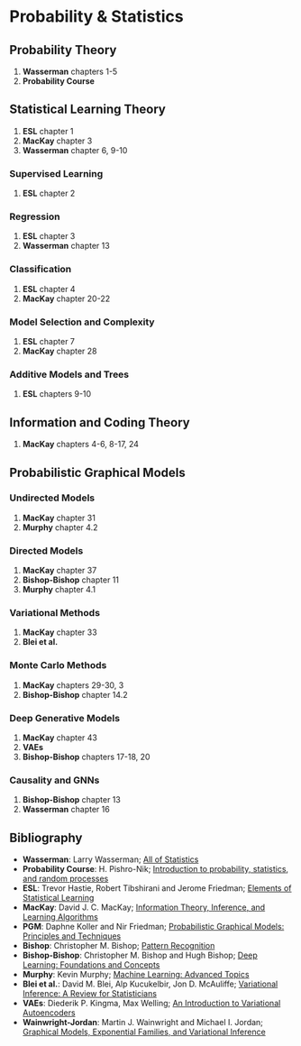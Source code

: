 # Probability & Statistics

## Probability Theory
1. **Wasserman** chapters 1-5
2. **Probability Course**

## Statistical Learning Theory
1. **ESL** chapter 1
2. **MacKay** chapter 3
3. **Wasserman** chapter 6, 9-10

### Supervised Learning
1. **ESL** chapter 2

### Regression
1. **ESL** chapter 3
2. **Wasserman** chapter 13

### Classification
1. **ESL** chapter 4
2. **MacKay** chapter 20-22

### Model Selection and Complexity
1. **ESL** chapter 7
2. **MacKay** chapter 28

### Additive Models and Trees
1. **ESL** chapters 9-10

## Information and Coding Theory
1. **MacKay** chapters 4-6, 8-17, 24 

## Probabilistic Graphical Models
### Undirected Models
1. **MacKay** chapter 31
2. **Murphy** chapter 4.2
### Directed Models
1. **MacKay** chapter 37
2. **Bishop-Bishop** chapter 11
3. **Murphy** chapter 4.1
### Variational Methods
1. **MacKay** chapter 33
2. **Blei et al.**
### Monte Carlo Methods
1. **MacKay** chapters 29-30, 3
2. **Bishop-Bishop** chapter 14.2
### Deep Generative Models
1. **MacKay** chapter 43
2. **VAEs**
3. **Bishop-Bishop** chapters 17-18, 20
### Causality and GNNs
1. **Bishop-Bishop** chapter 13
2. **Wasserman** chapter 16

## Bibliography
* **Wasserman**: Larry Wasserman; [All of Statistics](https://egrcc.github.io/docs/math/all-of-statistics.pdf)
* **Probability Course**: H. Pishro-Nik; [Introduction to probability, statistics, and random processes](https://www.probabilitycourse.com)
* **ESL**: Trevor Hastie, Robert Tibshirani and Jerome Friedman; [Elements of Statistical Learning](https://www.sas.upenn.edu/~fdiebold/NoHesitations/BookAdvanced.pdf)
* **MacKay**: David J. C. MacKay; [Information Theory, Inference, and Learning Algorithms](https://www.inference.org.uk/itprnn/book.pdf)
* **PGM**: Daphne Koller and Nir Friedman; [Probabilistic Graphical Models: Principles and Techniques](http://mcb111.org/w06/KollerFriedman.pdf)
* **Bishop**: Christopher M. Bishop; [Pattern Recognition](https://www.microsoft.com/en-us/research/wp-content/uploads/2006/01/Bishop-Pattern-Recognition-and-Machine-Learning-2006.pdf)
* **Bishop-Bishop**: Christopher M. Bishop and Hugh Bishop; [Deep Learning: Foundations and Concepts](https://www.bishopbook.com)
* **Murphy**: Kevin Murphy; [Machine Learning: Advanced Topics](https://probml.github.io/pml-book/book2.html)
* **Blei et al.**: David M. Blei, Alp Kucukelbir, Jon D. McAuliffe; [Variational Inference: A Review for Statisticians](https://arxiv.org/pdf/1601.00670)
* **VAEs**: Diederik P. Kingma, Max Welling; [An Introduction to Variational Autoencoders](https://arxiv.org/pdf/1906.02691)
* **Wainwright-Jordan**: Martin J. Wainwright and Michael I. Jordan; [Graphical Models, Exponential Families, and
Variational Inference](https://www.cs.columbia.edu/~blei/fogm/2023F/readings/WainwrightJordan2008.pdf)
